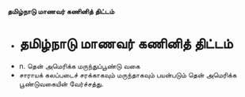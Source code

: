 **தமிழ்நாடு மாணவர் கணினித் திட்டம்**
- # தமிழ்நாடு மாணவர் கணினித் திட்டம்
- n. தென் அமெரிக்க மருந்துப்பூண்டு வகை
- சாராயக் கலப்படைச் சரக்காகவும் மருந்தாகவும் பயன்படும் தென் அமெரிக்க பூண்டுவகையின் வேர்ச்சத்து.

